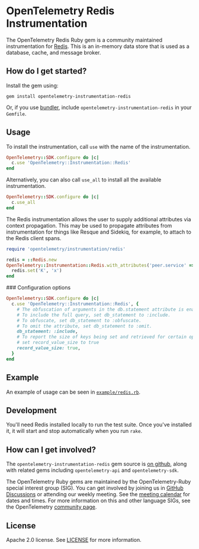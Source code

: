 # OpenTelemetry Redis Instrumentation

The OpenTelemetry Redis Ruby gem is a community maintained instrumentation for [Redis][redis-home]. This is an in-memory data store that is used as a database, cache, and message broker.

## How do I get started?

Install the gem using:

```
gem install opentelemetry-instrumentation-redis
```

Or, if you use [bundler][bundler-home], include `opentelemetry-instrumentation-redis` in your `Gemfile`.

## Usage

To install the instrumentation, call `use` with the name of the instrumentation.

```ruby
OpenTelemetry::SDK.configure do |c|
  c.use 'OpenTelemetry::Instrumentation::Redis'
end
```

Alternatively, you can also call `use_all` to install all the available instrumentation.

```ruby
OpenTelemetry::SDK.configure do |c|
  c.use_all
end
```

The Redis instrumentation allows the user to supply additional attributes via context propagation. This may be used to propagate attributes from instrumentation for things like Resque and Sidekiq, for example, to attach to the Redis client spans.

```ruby
require 'opentelemetry/instrumentation/redis'

redis = ::Redis.new
OpenTelemetry::Instrumentation::Redis.with_attributes('peer.service' => 'cache') do
  redis.set('K', 'x')
end
```

### Configuration options

```ruby
OpenTelemetry::SDK.configure do |c|
  c.use 'OpenTelemetry::Instrumentation::Redis', {
    # The obfuscation of arguments in the db.statement attribute is enabled by default.
    # To include the full query, set db_statement to :include.
    # To obfuscate, set db_statement to :obfuscate.
    # To omit the attribute, set db_statement to :omit.
    db_statement: :include,
    # To report the size of keys being set and retrieved for certain operations
    # set record_value_size to true
    record_value_size: true,
  }
end
```

## Example

An example of usage can be seen in [`example/redis.rb`](https://github.com/open-telemetry/opentelemetry-ruby/blob/main/instrumentation/redis/example/redis.rb).

## Development

You'll need Redis installed locally to run the test suite. Once you've
installed it, it will start and stop automatically when you run `rake`.

## How can I get involved?

The `opentelemetry-instrumentation-redis` gem source is [on github][repo-github], along with related gems including `opentelemetry-api` and `opentelemetry-sdk`.

The OpenTelemetry Ruby gems are maintained by the OpenTelemetry-Ruby special interest group (SIG). You can get involved by joining us in [GitHub Discussions][discussions-url] or attending our weekly meeting. See the [meeting calendar][community-meetings] for dates and times. For more information on this and other language SIGs, see the OpenTelemetry [community page][ruby-sig].

## License

Apache 2.0 license. See [LICENSE][license-github] for more information.

[redis-home]: https://redis.io
[bundler-home]: https://bundler.io
[repo-github]: https://github.com/open-telemetry/opentelemetry-ruby
[license-github]: https://github.com/open-telemetry/opentelemetry-ruby/blob/main/LICENSE
[ruby-sig]: https://github.com/open-telemetry/community#ruby-sig
[community-meetings]: https://github.com/open-telemetry/community#community-meetings
[discussions-url]: https://github.com/open-telemetry/opentelemetry-ruby/discussions
